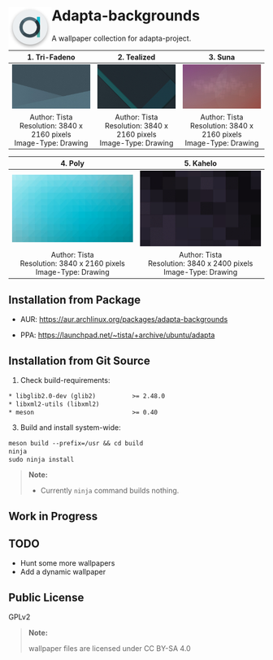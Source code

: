 <img src="https://github.com/adapta-project/adapta-github-resources/blob/master/images/logo_thumb.png" alt="Logo" align="left"/> Adapta-backgrounds
=========

A wallpaper collection for adapta-project.

| **1. Tri-Fadeno** | **2. Tealized** | **3. Suna** |
|:---:|:---:|:---:|
|<img src="https://github.com/adapta-project/adapta-github-resources/blob/master/images/tri-fadeno-thumbnail.jpg" alt="Tri-Fadeno"/>|<img src="https://github.com/adapta-project/adapta-github-resources/blob/master/images/tealized-thumbnail.jpg" alt="Tealized"/>|<img src="https://github.com/adapta-project/adapta-github-resources/blob/master/images/suna-thumbnail.jpg" alt="Suna"/>|
| Author: Tista<br>Resolution: 3840 x 2160 pixels<br>Image-Type: Drawing | Author: Tista<br>Resolution: 3840 x 2160 pixels<br>Image-Type: Drawing | Author: Tista<br>Resolution: 3840 x 2160 pixels<br>Image-Type: Drawing |

| **4. Poly** | **5. Kahelo** |
|:---:|:---:|
|<img src="https://github.com/adapta-project/adapta-github-resources/blob/master/images/poly-thumbnail.jpg" alt="Poly"/>|<img src="https://github.com/adapta-project/adapta-github-resources/blob/master/images/kahelo-thumbnail.jpg" alt="Kahelo"/>|
| Author: Tista<br>Resolution: 3840 x 2160 pixels<br>Image-Type: Drawing | Author: Tista<br>Resolution: 3840 x 2400 pixels<br>Image-Type: Drawing |

Installation from Package
------------
 * AUR: https://aur.archlinux.org/packages/adapta-backgrounds

 * PPA: https://launchpad.net/~tista/+archive/ubuntu/adapta

Installation from Git Source
------------

1. Check build-requirements:

 ```
 * libglib2.0-dev (glib2)          >= 2.48.0
 * libxml2-utils (libxml2)
 * meson                           >= 0.40
 ```

3. Build and install system-wide:

 ```
 meson build --prefix=/usr && cd build
 ninja
 sudo ninja install
 ```

 > **Note:**
 >
 >   * Currently `ninja` command builds nothing.

Work in Progress
----------------

TODO
----
* Hunt some more wallpapers
* Add a dynamic wallpaper

Public License
--------------
 GPLv2

 > **Note:**
 >
 > wallpaper files are licensed under CC BY-SA 4.0
